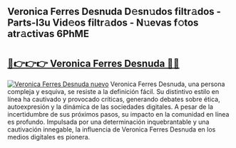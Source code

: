 ## Veronica Ferres Desnuda D𝚎sn𝚞dos filtr𝚊dos - Parts-I3u Vid𝚎os filtr𝚊dos - N𝚞evas f𝚘tos atr𝚊ctivas 6PhME

# <h2><a href="http://mb4w0ia.tromn.icu/?c=Veronica+Ferres+Desnuda">🔗👉👉👉 Veronica Ferres Desnuda 🔗🔗</a></h2>

[![Veronica Ferres Desnuda nuevo](https://i.imgur.com/pEAQMta.gif)](http://mb4w0ia.tromn.icu/?c=Veronica+Ferres+Desnuda)
Veronica Ferres Desnuda, una persona compleja y esquiva, se resiste a la definición fácil. Su distintivo estilo en línea ha cautivado y provocado críticas, generando debates sobre ética, autoexpresión y la dinámica de las sociedades digitales. A pesar de la incertidumbre de sus próximos pasos, su impacto en la comunidad en línea es profundo. Impulsada por una determinación inquebrantable y una cautivación innegable, la influencia de Veronica Ferres Desnuda en los medios digitales es pionera.
